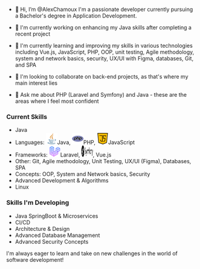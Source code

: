 - 👋 Hi, I’m @AlexChamoux
I'm a passionate developer currently pursuing a Bachelor's degree in Application Development.

- 🔭 I'm currently working on enhancing my Java skills after completing a recent project
- 🌱 I'm currently learning and improving my skills in various technologies including Vue.js, JavaScript, PHP, OOP, unit testing, Agile methodology, system and network basics, security, UX/UI with Figma, databases, Git, and SPA
- 👯 I'm looking to collaborate on back-end projects, as that's where my main interest lies
- 💬 Ask me about PHP (Laravel and Symfony) and Java - these are the areas where I feel most confident

### Current Skills

-  Java  
- Languages: <img src="https://github.com/AlexChamoux/AlexChamoux/blob/main/Logos/java.png" alt="Java Logo" width="30" height="30">Java, <img src="https://github.com/AlexChamoux/AlexChamoux/blob/main/Logos/php.png" alt="php Logo" width="30" height="30">PHP, <img src="https://github.com/AlexChamoux/AlexChamoux/blob/main/Logos/script-java.png" alt="JS Logo" width="30" height="30">JavaScript
- Frameworks: <img src="https://github.com/AlexChamoux/AlexChamoux/blob/main/Logos/icons8-laravel-64.png" alt="laravel Logo" width="30" height="30">Laravel, <img src="https://github.com/AlexChamoux/AlexChamoux/blob/main/Logos/symfony_black_02.png" alt="symfony Logo" width="30" height="30">, Vue.js
- Other: Git, Agile methodology, Unit Testing, UX/UI (Figma), Databases, SPA
- Concepts: OOP, System and Network basics, Security
- Advanced Development & Algorithms
- Linux

### Skills I'm Developing

- Java SpringBoot & Microservices
- CI/CD
- Architecture & Design
- Advanced Database Management
- Advanced Security Concepts

I'm always eager to learn and take on new challenges in the world of software development!

<!---
AlexChamoux/AlexChamoux is a ✨ special ✨ repository because its `README.md` (this file) appears on your GitHub profile.
You can click the Preview link to take a look at your changes.
--->
